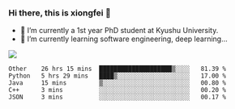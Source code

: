 ### Hi there, this is xiongfei 👋


- 🔭 I’m currently a 1st year PhD student at Kyushu University.
- 🌱 I’m currently learning software engineering, deep learning...

<!--
**Toma62299781/Toma62299781** is a ✨ _special_ ✨ repository because its `README.md` (this file) appears on your GitHub profile.
Here are some ideas to get you started:
-->

![](https://github-readme-stats.vercel.app/api?username=Toma62299781)

<!--START_SECTION:waka-->
```text
Other    26 hrs 15 mins  ████████████████████▒░░░░   81.39 % 
Python   5 hrs 29 mins   ████▒░░░░░░░░░░░░░░░░░░░░   17.00 % 
Java     15 mins         ▒░░░░░░░░░░░░░░░░░░░░░░░░   00.80 % 
C++      3 mins          ░░░░░░░░░░░░░░░░░░░░░░░░░   00.20 % 
JSON     3 mins          ░░░░░░░░░░░░░░░░░░░░░░░░░   00.17 % 
```
<!--END_SECTION:waka-->

